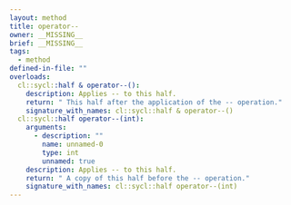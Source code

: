 ```yaml
---
layout: method
title: operator--
owner: __MISSING__
brief: __MISSING__
tags:
  - method
defined-in-file: ""
overloads:
  cl::sycl::half & operator--():
    description: Applies -- to this half.
    return: " This half after the application of the -- operation."
    signature_with_names: cl::sycl::half & operator--()
  cl::sycl::half operator--(int):
    arguments:
      - description: ""
        name: unnamed-0
        type: int
        unnamed: true
    description: Applies -- to this half.
    return: " A copy of this half before the -- operation."
    signature_with_names: cl::sycl::half operator--(int)
---
```

